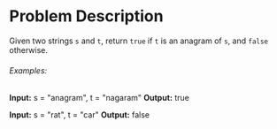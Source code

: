 # Problem Description
Given two strings `s` and `t`, return `true` if `t` is an anagram of `s`, and `false` otherwise.

###### Examples:
**Input:** s = "anagram", t = "nagaram"
**Output:** true

**Input:** s = "rat", t = "car"
**Output:** false